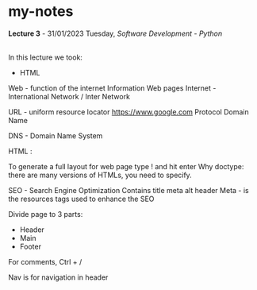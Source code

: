 # my-notes

**Lecture 3** - 31/01/2023 Tuesday, *Software Development - Python*<br>

<br>In this lecture we took:

- HTML

Web - function of the internet
Information 
Web pages
Internet - International Network / Inter Network

URL - uniform resource locator
    https://www.google.com
Protocol    Domain Name

DNS - Domain Name System

HTML : 


To generate a full layout for web page type ! and hit enter
Why doctype: there are many versions of HTMLs, you need to specify.

SEO - Search Engine Optimization
Contains title meta alt header
Meta - is the resources tags used to enhance the SEO

Divide page to 3 parts:
- Header
- Main
- Footer

For comments, Ctrl + /

Nav is for navigation in header

